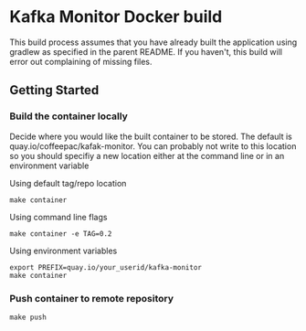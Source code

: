 # Kafka Monitor Docker build
This build process assumes that you have already built the application
using gradlew as specified in the parent README.  If you haven't, this 
build will error out complaining of missing files.

## Getting Started

### Build the container locally
Decide where you would like the built container to be stored.  The 
default is quay.io/coffeepac/kafak-monitor.  You can probably not
write to this location so you should specifiy a new location either
at the command line or in an environment variable

Using default tag/repo location
```
make container
```

Using command line flags
```
make container -e TAG=0.2
```

Using environment variables
```
export PREFIX=quay.io/your_userid/kafka-monitor
make container
```

### Push container to remote repository
```
make push
```

